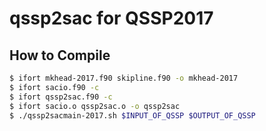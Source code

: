 # qssp2sac for QSSP2017

## How to Compile
~~~bash
$ ifort mkhead-2017.f90 skipline.f90 -o mkhead-2017
$ ifort sacio.f90 -c
$ ifort qssp2sac.f90 -c
$ ifort sacio.o qssp2sac.o -o qssp2sac
$ ./qssp2sacmain-2017.sh $INPUT_OF_QSSP $OUTPUT_OF_QSSP
~~~
